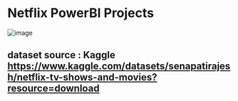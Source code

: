 # Netflix PowerBI Projects

![image](https://user-images.githubusercontent.com/67377766/230918465-70b301d9-8036-4bc8-8be3-9169d4941559.png)

## dataset source :  Kaggle https://www.kaggle.com/datasets/senapatirajesh/netflix-tv-shows-and-movies?resource=download
